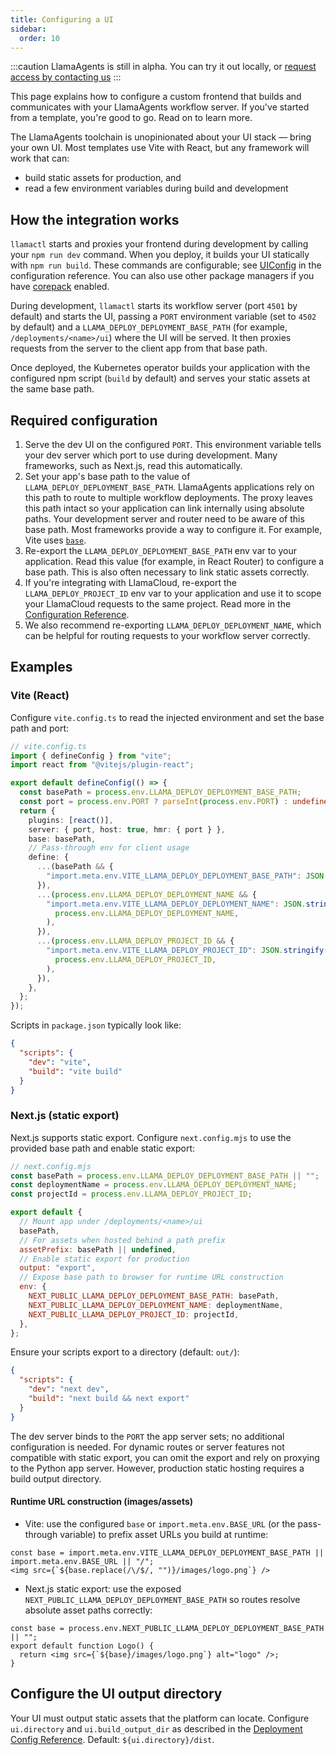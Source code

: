 ```yaml
---
title: Configuring a UI
sidebar:
  order: 10
---
```

:::caution
LlamaAgents is still in alpha. You can try it out locally, or [request access by contacting us](https://landing.llamaindex.ai/llamaagents?utm_source=docs)
:::

This page explains how to configure a custom frontend that builds and communicates with your LlamaAgents workflow server. If you've started from a template, you're good to go. Read on to learn more.

The LlamaAgents toolchain is unopinionated about your UI stack — bring your own UI. Most templates use Vite with React, but any framework will work that can:

- build static assets for production, and
- read a few environment variables during build and development

## How the integration works

`llamactl` starts and proxies your frontend during development by calling your `npm run dev` command. When you deploy, it builds your UI statically with `npm run build`. These commands are configurable; see [UIConfig](/python/cloud/llamaagents/configuration-reference#uiconfig-fields) in the configuration reference. You can also use other package managers if you have [corepack](https://nodejs.org/download/release/v19.9.0/docs/api/corepack.html) enabled.

During development, `llamactl` starts its workflow server (port `4501` by default) and starts the UI, passing a `PORT` environment variable (set to `4502` by default) and a `LLAMA_DEPLOY_DEPLOYMENT_BASE_PATH` (for example, `/deployments/<name>/ui`) where the UI will be served. It then proxies requests from the server to the client app from that base path.

Once deployed, the Kubernetes operator builds your application with the configured npm script (`build` by default) and serves your static assets at the same base path.

## Required configuration

1. Serve the dev UI on the configured `PORT`. This environment variable tells your dev server which port to use during development. Many frameworks, such as Next.js, read this automatically.
2. Set your app's base path to the value of `LLAMA_DEPLOY_DEPLOYMENT_BASE_PATH`. LlamaAgents applications rely on this path to route to multiple workflow deployments. The proxy leaves this path intact so your application can link internally using absolute paths. Your development server and router need to be aware of this base path. Most frameworks provide a way to configure it. For example, Vite uses [`base`](https://vite.dev/config/shared-options.html#base).
3. Re-export the `LLAMA_DEPLOY_DEPLOYMENT_BASE_PATH` env var to your application. Read this value (for example, in React Router) to configure a base path. This is also often necessary to link static assets correctly.
4. If you're integrating with LlamaCloud, re-export the `LLAMA_DEPLOY_PROJECT_ID` env var to your application and use it to scope your LlamaCloud requests to the same project. Read more in the [Configuration Reference](/python/cloud/llamaagents/configuration-reference#authorization).
5. We also recommend re-exporting `LLAMA_DEPLOY_DEPLOYMENT_NAME`, which can be helpful for routing requests to your workflow server correctly.

## Examples

### Vite (React)

Configure `vite.config.ts` to read the injected environment and set the base path and port:

```ts
// vite.config.ts
import { defineConfig } from "vite";
import react from "@vitejs/plugin-react";

export default defineConfig(() => {
  const basePath = process.env.LLAMA_DEPLOY_DEPLOYMENT_BASE_PATH;
  const port = process.env.PORT ? parseInt(process.env.PORT) : undefined;
  return {
    plugins: [react()],
    server: { port, host: true, hmr: { port } },
    base: basePath,
    // Pass-through env for client usage
    define: {
      ...(basePath && {
        "import.meta.env.VITE_LLAMA_DEPLOY_DEPLOYMENT_BASE_PATH": JSON.stringify(basePath),
      }),
      ...(process.env.LLAMA_DEPLOY_DEPLOYMENT_NAME && {
        "import.meta.env.VITE_LLAMA_DEPLOY_DEPLOYMENT_NAME": JSON.stringify(
          process.env.LLAMA_DEPLOY_DEPLOYMENT_NAME,
        ),
      }),
      ...(process.env.LLAMA_DEPLOY_PROJECT_ID && {
        "import.meta.env.VITE_LLAMA_DEPLOY_PROJECT_ID": JSON.stringify(
          process.env.LLAMA_DEPLOY_PROJECT_ID,
        ),
      }),
    },
  };
});
```

Scripts in `package.json` typically look like:

```json
{
  "scripts": {
    "dev": "vite",
    "build": "vite build"
  }
}
```

### Next.js (static export)

Next.js supports static export. Configure `next.config.mjs` to use the provided base path and enable static export:

```js
// next.config.mjs
const basePath = process.env.LLAMA_DEPLOY_DEPLOYMENT_BASE_PATH || "";
const deploymentName = process.env.LLAMA_DEPLOY_DEPLOYMENT_NAME;
const projectId = process.env.LLAMA_DEPLOY_PROJECT_ID;

export default {
  // Mount app under /deployments/<name>/ui
  basePath,
  // For assets when hosted behind a path prefix
  assetPrefix: basePath || undefined,
  // Enable static export for production
  output: "export",
  // Expose base path to browser for runtime URL construction
  env: {
    NEXT_PUBLIC_LLAMA_DEPLOY_DEPLOYMENT_BASE_PATH: basePath,
    NEXT_PUBLIC_LLAMA_DEPLOY_DEPLOYMENT_NAME: deploymentName,
    NEXT_PUBLIC_LLAMA_DEPLOY_PROJECT_ID: projectId,
  },
};
```

Ensure your scripts export to a directory (default: `out/`):

```json
{
  "scripts": {
    "dev": "next dev",
    "build": "next build && next export"
  }
}
```

The dev server binds to the `PORT` the app server sets; no additional configuration is needed. For dynamic routes or server features not compatible with static export, you can omit the export and rely on proxying to the Python app server. However, production static hosting requires a build output directory.

#### Runtime URL construction (images/assets)

- Vite: use the configured `base` or `import.meta.env.BASE_URL` (or the pass-through variable) to prefix asset URLs you build at runtime:

```tsx
const base = import.meta.env.VITE_LLAMA_DEPLOY_DEPLOYMENT_BASE_PATH || import.meta.env.BASE_URL || "/";
<img src={`${base.replace(/\/$/, "")}/images/logo.png`} />
```

- Next.js static export: use the exposed `NEXT_PUBLIC_LLAMA_DEPLOY_DEPLOYMENT_BASE_PATH` so routes resolve absolute asset paths correctly:

```tsx
const base = process.env.NEXT_PUBLIC_LLAMA_DEPLOY_DEPLOYMENT_BASE_PATH || "";
export default function Logo() {
  return <img src={`${base}/images/logo.png`} alt="logo" />;
}
```

## Configure the UI output directory

Your UI must output static assets that the platform can locate. Configure `ui.directory` and `ui.build_output_dir` as described in the [Deployment Config Reference](/python/cloud/llamaagents/configuration-reference#uiconfig-fields). Default: `${ui.directory}/dist`.